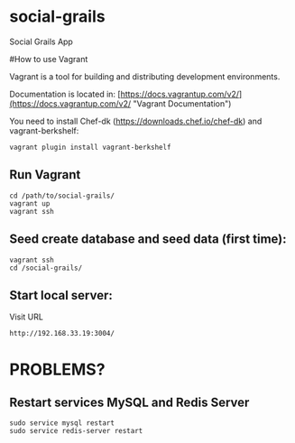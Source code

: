 # social-grails
Social Grails App

#How to use Vagrant

Vagrant is a tool for building and distributing development environments.

Documentation is located in: [https://docs.vagrantup.com/v2/](https://docs.vagrantup.com/v2/ "Vagrant Documentation")

You need to install Chef-dk (https://downloads.chef.io/chef-dk) and vagrant-berkshelf:

```
vagrant plugin install vagrant-berkshelf
```

## Run Vagrant 

```
cd /path/to/social-grails/
vagrant up
vagrant ssh
```

## Seed create database and seed data (first time):

```
vagrant ssh
cd /social-grails/

```

## Start local server:

Visit URL
```
http://192.168.33.19:3004/
```

# PROBLEMS?

## Restart services MySQL and Redis Server
```
sudo service mysql restart
sudo service redis-server restart
```

